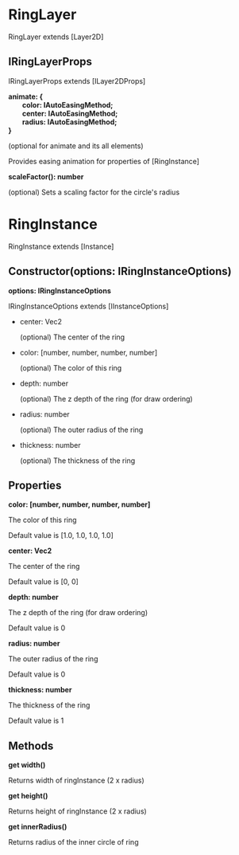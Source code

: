 # RingLayer

RingLayer extends [Layer2D]

## IRingLayerProps

IRingLayerProps extends [ILayer2DProps]

**animate: {<br>&emsp;&emsp;color: IAutoEasingMethod<Vec>;<br>&emsp;&emsp;center: IAutoEasingMethod<Vec>;<br>&emsp;&emsp;radius: IAutoEasingMethod<Vec>;<br>}**

(optional for animate and its all elements)

Provides easing animation for properties of [RingInstance]

**scaleFactor(): number**

(optional) Sets a scaling factor for the circle's radius

# RingInstance

RingInstance extends [Instance]

## Constructor(options: IRingInstanceOptions)

**options: IRingInstanceOptions**

IRingInstanceOptions extends [IInstanceOptions]

* center: Vec2

  (optional) The center of the ring

* color: [number, number, number, number]

  (optional) The color of this ring

* depth: number

  (optional) The z depth of the ring (for draw ordering)

* radius: number

  (optional) The outer radius of the ring

* thickness: number

  (optional) The thickness of the ring

## Properties

**color: [number, number, number, number]**

The color of this ring

Default value is [1.0, 1.0, 1.0, 1.0]

**center: Vec2**

The center of the ring

Default value is [0, 0]

**depth: number**

The z depth of the ring (for draw ordering)

Default value is 0

**radius: number**

The outer radius of the ring

Default value is 0

**thickness: number**

The thickness of the ring

Default value is 1

## Methods

**get width()**

Returns width of ringInstance (2 x radius)

**get height()**

Returns height of ringInstance (2 x radius)

**get innerRadius()**

Returns radius of the inner circle of ring
